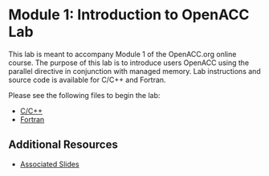 Module 1: Introduction to OpenACC Lab
=====================================

This lab is meant to accompany Module 1 of the OpenACC.org online course.
The purpose of this lab is to introduce users OpenACC using the parallel 
directive in conjunction with managed memory. Lab instructions and source 
code is available for C/C++
and Fortran.

Please see the following files to begin the lab:

* [C/C++](English/C/README.md)
* [Fortran](English/Fortran/README.md)

Additional Resources
--------------------
* [Associated Slides](https://www.olcf.ornl.gov/wp-content/uploads/2020/04/OpenACC-Course-2020-Module-1.pdf)

